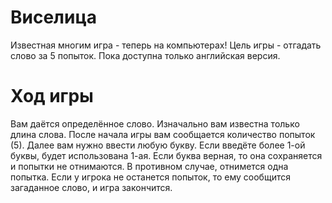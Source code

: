 # Виселица
Известная многим игра - теперь на компьютерах! Цель игры - отгадать слово за 5 попыток. Пока доступна только английская версия.
# Ход игры
Вам даётся определённое слово. Изначально вам известна только длина слова. После начала игры вам сообщается количество попыток (5). Далее вам нужно ввести любую букву. Если введёте более 1-ой буквы, будет использована 1-ая. Если буква верная, то она сохраняется и попытки не отнимаются. В противном случае, отнимется одна попытка. Если у игрока не останется попыток, то ему сообщится загаданное слово, и игра закончится.
